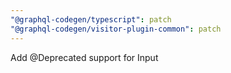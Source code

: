 ```yaml
---
"@graphql-codegen/typescript": patch
"@graphql-codegen/visitor-plugin-common": patch
---
```


Add @Deprecated support for Input

